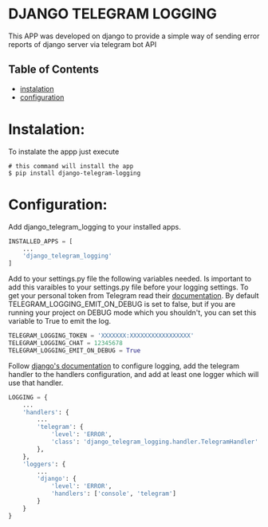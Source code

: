 # DJANGO TELEGRAM LOGGING

This APP was developed on django to provide a simple way of sending error reports of django server via telegram bot API

## Table of Contents
* [instalation](#instalation)
* [configuration](#configuration)


# Instalation: <a name="instalation"></a>
To instalate the appp just execute
```shell
# this command will install the app
$ pip install django-telegram-logging
```

# Configuration: <a name="configuration"></a>
Add django_telegram_logging to your installed apps.
```py
INSTALLED_APPS = [
    ...
    'django_telegram_logging'
]
```
Add to your settings.py file the following variables needed. Is important to add this varaibles to your settings.py file 
before your logging settings.
To get your personal token from Telegram read their [documentation](https://core.telegram.org/bots#3-how-do-i-create-a-bot).
By default TELEGRAM_LOGGING_EMIT_ON_DEBUG is set to false, but if you are running your project on DEBUG mode which you 
shouldn't, you can set this variable to True to emit the log.
```py
TELEGRAM_LOGGING_TOKEN = 'XXXXXXX:XXXXXXXXXXXXXXXXX'
TELEGRAM_LOGGING_CHAT = 12345678
TELEGRAM_LOGGING_EMIT_ON_DEBUG = True
```
Follow [django's documentation](https://docs.djangoproject.com/en/4.0/topics/logging/) to configure logging, add the 
telegram handler to the handlers configuration, and add at least one logger which will use that handler.
```py 
LOGGING = {
    ...
    'handlers': {
        ...
        'telegram': {
            'level': 'ERROR',
            'class': 'django_telegram_logging.handler.TelegramHandler'
        },
    },
    'loggers': {
        ...
        'django': {
            'level': 'ERROR', 
            'handlers': ['console', 'telegram']
        }
    }
}
```
